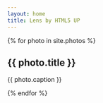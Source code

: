 ```yaml
---
layout: home
title: Lens by HTML5 UP
---
```


<!-- Thumbnail -->
<section id="thumbnails">{% for photo in site.photos %}
	<article>
		<a class="thumbnail" href="{{ photo.image }}" data-position="left center"><img src="{{ photo.image }}" alt="" /></a>
		<h2>{{ photo.title }}</h2>
		<p>{{ photo.caption }}</p>
	</article>
{% endfor %}</section>
